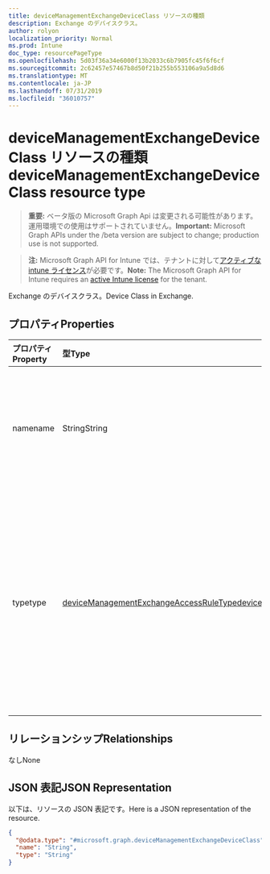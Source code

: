 ```yaml
---
title: deviceManagementExchangeDeviceClass リソースの種類
description: Exchange のデバイスクラス。
author: rolyon
localization_priority: Normal
ms.prod: Intune
doc_type: resourcePageType
ms.openlocfilehash: 5d03f36a34e6000f13b2033c6b7905fc45f6f6cf
ms.sourcegitcommit: 2c62457e57467b8d50f21b255b553106a9a5d8d6
ms.translationtype: MT
ms.contentlocale: ja-JP
ms.lasthandoff: 07/31/2019
ms.locfileid: "36010757"
---
```

# <a name="devicemanagementexchangedeviceclass-resource-type"></a><span data-ttu-id="733fa-103">deviceManagementExchangeDeviceClass リソースの種類</span><span class="sxs-lookup"><span data-stu-id="733fa-103">deviceManagementExchangeDeviceClass resource type</span></span>

> <span data-ttu-id="733fa-104">**重要:** ベータ版の Microsoft Graph Api は変更される可能性があります。運用環境での使用はサポートされていません。</span><span class="sxs-lookup"><span data-stu-id="733fa-104">**Important:** Microsoft Graph APIs under the /beta version are subject to change; production use is not supported.</span></span>

> <span data-ttu-id="733fa-105">**注:** Microsoft Graph API for Intune では、テナントに対して[アクティブな intune ライセンス](https://go.microsoft.com/fwlink/?linkid=839381)が必要です。</span><span class="sxs-lookup"><span data-stu-id="733fa-105">**Note:** The Microsoft Graph API for Intune requires an [active Intune license](https://go.microsoft.com/fwlink/?linkid=839381) for the tenant.</span></span>

<span data-ttu-id="733fa-106">Exchange のデバイスクラス。</span><span class="sxs-lookup"><span data-stu-id="733fa-106">Device Class in Exchange.</span></span>

## <a name="properties"></a><span data-ttu-id="733fa-107">プロパティ</span><span class="sxs-lookup"><span data-stu-id="733fa-107">Properties</span></span>
|<span data-ttu-id="733fa-108">プロパティ</span><span class="sxs-lookup"><span data-stu-id="733fa-108">Property</span></span>|<span data-ttu-id="733fa-109">型</span><span class="sxs-lookup"><span data-stu-id="733fa-109">Type</span></span>|<span data-ttu-id="733fa-110">説明</span><span class="sxs-lookup"><span data-stu-id="733fa-110">Description</span></span>|
|:---|:---|:---|
|<span data-ttu-id="733fa-111">name</span><span class="sxs-lookup"><span data-stu-id="733fa-111">name</span></span>|<span data-ttu-id="733fa-112">String</span><span class="sxs-lookup"><span data-stu-id="733fa-112">String</span></span>|<span data-ttu-id="733fa-113">このルールの影響を受けるデバイスクラスの名前。</span><span class="sxs-lookup"><span data-stu-id="733fa-113">Name of the device class which will be impacted by this rule.</span></span>|
|<span data-ttu-id="733fa-114">type</span><span class="sxs-lookup"><span data-stu-id="733fa-114">type</span></span>|[<span data-ttu-id="733fa-115">deviceManagementExchangeAccessRuleType</span><span class="sxs-lookup"><span data-stu-id="733fa-115">deviceManagementExchangeAccessRuleType</span></span>](../resources/intune-onboarding-devicemanagementexchangeaccessruletype.md)|<span data-ttu-id="733fa-116">このルールの影響を受けるデバイスの種類 (例: Model, Family)。</span><span class="sxs-lookup"><span data-stu-id="733fa-116">Type of device which is impacted by this rule e.g. Model, Family.</span></span> <span data-ttu-id="733fa-117">可能な値: `family`、`model`。</span><span class="sxs-lookup"><span data-stu-id="733fa-117">Possible values are: `family`, `model`.</span></span>|

## <a name="relationships"></a><span data-ttu-id="733fa-118">リレーションシップ</span><span class="sxs-lookup"><span data-stu-id="733fa-118">Relationships</span></span>
<span data-ttu-id="733fa-119">なし</span><span class="sxs-lookup"><span data-stu-id="733fa-119">None</span></span>

## <a name="json-representation"></a><span data-ttu-id="733fa-120">JSON 表記</span><span class="sxs-lookup"><span data-stu-id="733fa-120">JSON Representation</span></span>
<span data-ttu-id="733fa-121">以下は、リソースの JSON 表記です。</span><span class="sxs-lookup"><span data-stu-id="733fa-121">Here is a JSON representation of the resource.</span></span>
<!-- {
  "blockType": "resource",
  "@odata.type": "microsoft.graph.deviceManagementExchangeDeviceClass"
}
-->
``` json
{
  "@odata.type": "#microsoft.graph.deviceManagementExchangeDeviceClass",
  "name": "String",
  "type": "String"
}
```





